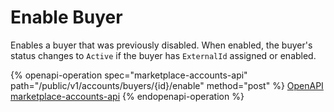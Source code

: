# Enable Buyer

Enables a buyer that was previously disabled. When enabled, the buyer's status changes to `Active`  if the buyer has `ExternalId` assigned or enabled.

{% openapi-operation spec="marketplace-accounts-api" path="/public/v1/accounts/buyers/{id}/enable" method="post" %}
[OpenAPI marketplace-accounts-api](https://api.platform.softwareone.com/public/v1/accounts/openapi.json)
{% endopenapi-operation %}
